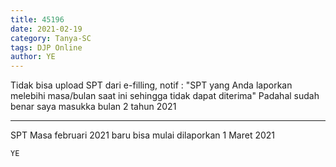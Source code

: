```yaml
---
title: 45196
date: 2021-02-19
category: Tanya-SC
tags: DJP Online
author: YE
---
```


Tidak bisa upload SPT dari e-filling, notif : "SPT yang Anda laporkan melebihi masa/bulan saat ini sehingga tidak dapat diterima" Padahal sudah benar saya masukka bulan 2 tahun 2021

---

SPT Masa februari 2021 baru bisa mulai dilaporkan 1 Maret 2021

`YE`
